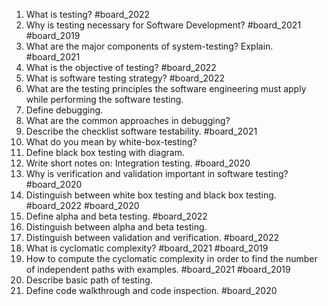 1. What is testing? #board_2022 
2. Why is testing necessary for Software Development? #board_2021 #board_2019 
3. What are the major components of system-testing? Explain. #board_2021 
4. What is the objective of testing? #board_2022 
5. What is software testing strategy? #board_2022 
6. What are the testing principles the software engineering must apply while performing the software testing.
7. Define debugging.
8. What are the common approaches in debugging?
9. Describe the checklist software testability. #board_2021 
10. What do you mean by white-box-testing?
11. Define black box testing with diagram.
12. Write short notes on: Integration testing. #board_2020 
13. Why is verification and validation important in software testing? #board_2020 
14. Distinguish between white box testing and black box testing. #board_2022 #board_2020 
15. Define alpha and beta testing. #board_2022 
16. Distinguish between alpha and beta testing.
17. Distinguish between validation and verification. #board_2022 
18. What is cyclomatic complexity? #board_2021 #board_2019 
19. How to compute the cyclomatic complexity in order to find the number of independent paths with examples. #board_2021 #board_2019 
20. Describe basic path of testing.
21. Define code walkthrough and code inspection. #board_2020 